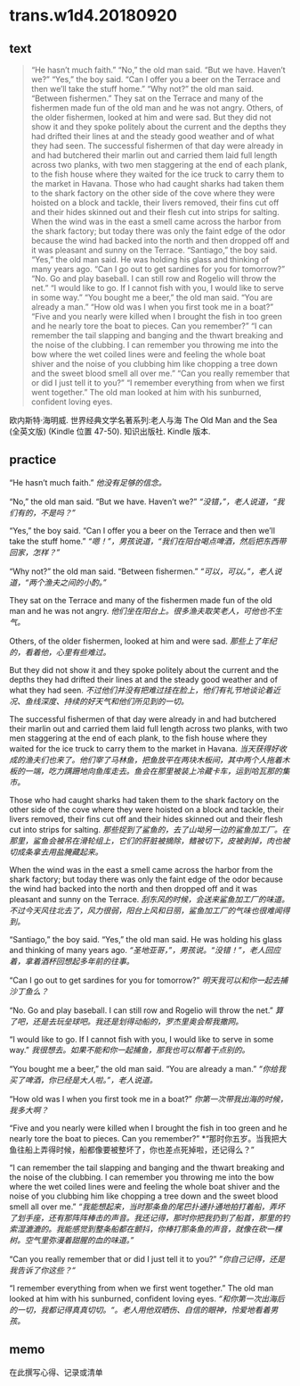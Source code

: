 # trans.w1d4.20180920

## text
>“He hasn’t much faith.” 
>“No,” the old man said. “But we have. Haven’t we?” 
>“Yes,” the boy said. “Can I offer you a beer on the Terrace and then we’ll take the stuff home.” 
>“Why not?” the old man said. “Between fishermen.” 
>They sat on the Terrace and many of the fishermen made fun of the old man and he was not angry. Others, of the older fishermen, looked at him and were sad. But they did not show it and they spoke politely about the current and the depths they had drifted their lines at and the steady good weather and of what they had seen. The successful fishermen of that day were already in and had butchered their marlin out and carried them laid full length across two planks, with two men staggering at the end of each plank, to the fish house where they waited for the ice truck to carry them to the market in Havana. Those who had caught sharks had taken them to the shark factory on the other side of the cove where they were hoisted on a block and tackle, their livers removed, their fins cut off and their hides skinned out and their flesh cut into strips for salting.
> When the wind was in the east a smell came across the harbor from the shark factory; but today there was only the faint edge of the odor because the wind had backed into the north and then dropped off and it was pleasant and sunny on the Terrace.
>  “Santiago,” the boy said. “Yes,” the old man said. He was holding his glass and thinking of many years ago. 
>  “Can I go out to get sardines for you for tomorrow?” 
>  “No. Go and play baseball. I can still row and Rogelio will throw the net.” “I would like to go. If I cannot fish with you, I would like to serve in some way.” 
>  “You bought me a beer,” the old man said. “You are already a man.” 
>  “How old was I when you first took me in a boat?”
>   “Five and you nearly were killed when I brought the fish in too green and he nearly tore the boat to pieces. Can you remember?” 
>   “I can remember the tail slapping and banging and the thwart breaking and the noise of the clubbing. I can remember you throwing me into the bow where the wet coiled lines were and feeling the whole boat shiver and the noise of you clubbing him like chopping a tree down and the sweet blood smell all over me.” “Can you really remember that or did I just tell it to you?” “I remember everything from when we first went together.” The old man looked at him with his sunburned, confident loving eyes.

欧内斯特·海明威. 世界经典文学名著系列:老人与海 The Old Man and the Sea (全英文版) (Kindle 位置 47-50). 知识出版社. Kindle 版本. 

## practice
“He hasn’t much faith.” 
*他没有足够的信念。*

“No,” the old man said. “But we have. Haven’t we?” 
*“没错，”，老人说道，“我们有的，不是吗？”*

“Yes,” the boy said. “Can I offer you a beer on the Terrace and then we’ll take the stuff home.” 
*“嗯！”，男孩说道，“我们在阳台喝点啤酒，然后把东西带回家，怎样？”*

“Why not?” the old man said. “Between fishermen.” 
*“可以，可以。”，老人说道，“两个渔夫之间的小酌。”*

They sat on the Terrace and many of the fishermen made fun of the old man and he was not angry. 
*他们坐在阳台上。很多渔夫取笑老人，可他也不生气。*

Others, of the older fishermen, looked at him and were sad. 
*那些上了年纪的，看着他，心里有些难过。*

But they did not show it and they spoke politely about the current and the depths they had drifted their lines at and the steady good weather and of what they had seen. 
*不过他们并没有把难过挂在脸上，他们有礼节地谈论着近况、鱼线深度、持续的好天气和他们所见到的一切。*

The successful fishermen of that day were already in and had butchered their marlin out and carried them laid full length across two planks, with two men staggering at the end of each plank, to the fish house where they waited for the ice truck to carry them to the market in Havana.
*当天获得好收成的渔夫们也来了。他们宰了马林鱼，把鱼放平在两块木板间，其中两个人拖着木板的一端，吃力蹒跚地向鱼库走去。鱼会在那里被装上冷藏卡车，运到哈瓦那的集市。*

Those who had caught sharks had taken them to the shark factory on the other side of the cove where they were hoisted on a block and tackle, their livers removed, their fins cut off and their hides skinned out and their flesh cut into strips for salting. 
*那些捉到了鲨鱼的，去了山坳另一边的鲨鱼加工厂。在那里，鲨鱼会被吊在滑轮组上，它们的肝脏被摘除，鳍被切下，皮被剥掉，肉也被切成条拿去用盐腌藏起来。*


When the wind was in the east a smell came across the harbor from the shark factory; but today there was only the faint edge of the odor because the wind had backed into the north and then dropped off and it was pleasant and sunny on the Terrace.
*刮东风的时候，会送来鲨鱼加工厂的味道。不过今天风往北去了，风力很弱，阳台上风和日丽，鲨鱼加工厂的气味也很难闻得到。*

“Santiago,” the boy said. “Yes,” the old man said. He was holding his glass and thinking of many years ago. 
*“圣地亚哥，”，男孩说。“没错！”，老人回应着，拿着酒杯回想起多年前的往事。*

“Can I go out to get sardines for you for tomorrow?” 
*明天我可以和你一起去捕沙丁鱼么？*

“No. Go and play baseball. I can still row and Rogelio will throw the net.”
*算了吧，还是去玩垒球吧。我还是划得动船的，罗杰里奥会帮我撒网。*

“I would like to go. If I cannot fish with you, I would like to serve in some way.” 
*我很想去。如果不能和你一起捕鱼，那我也可以帮着干点别的。*

“You bought me a beer,” the old man said. “You are already a man.” 
*“你给我买了啤酒，你已经是大人啦。”，老人说道。*

“How old was I when you first took me in a boat?”
*你第一次带我出海的时候，我多大啊？*

“Five and you nearly were killed when I brought the fish in too green and he nearly tore the boat to pieces. Can you remember?” 
*“那时你五岁。当我把大鱼往船上弄得时候，船都像要被整坏了，你也差点死掉啦，还记得么？”

“I can remember the tail slapping and banging and the thwart breaking and the noise of the clubbing. I can remember you throwing me into the bow where the wet coiled lines were and feeling the whole boat shiver and the noise of you clubbing him like chopping a tree down and the sweet blood smell all over me.” 
*“我能想起来，当时那条鱼的尾巴扑通扑通地拍打着船，弄坏了划手座，还有那阵阵棒击的声音。我还记得，那时你把我扔到了船首，那里的钓索湿漉漉的。我能感觉到整条船都在颤抖，你棒打那条鱼的声音，就像在砍一棵树。空气里弥漫着甜腥的血的味道。”*

“Can you really remember that or did I just tell it to you?” 
*”你自己记得，还是我告诉了你这些？“*

“I remember everything from when we first went together.” The old man looked at him with his sunburned, confident loving eyes.
*“和你第一次出海后的一切，我都记得真真切切。“。老人用他双晒伤、自信的眼神，怜爱地看着男孩。*



## memo
在此撰写心得、记录或清单